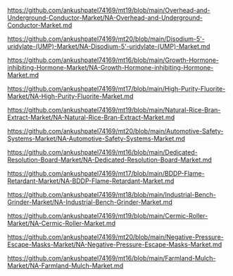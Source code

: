 <p><a href="https://github.com/ankushpatel74169/mt19/blob/main/Overhead-and-Underground-Conductor-Market/NA-Overhead-and-Underground-Conductor-Market.md">https://github.com/ankushpatel74169/mt19/blob/main/Overhead-and-Underground-Conductor-Market/NA-Overhead-and-Underground-Conductor-Market.md</a></p><p><a href="https://github.com/ankushpatel74169/mt20/blob/main/Disodium-5'-uridylate-(UMP)-Market/NA-Disodium-5'-uridylate-(UMP)-Market.md">https://github.com/ankushpatel74169/mt20/blob/main/Disodium-5'-uridylate-(UMP)-Market/NA-Disodium-5'-uridylate-(UMP)-Market.md</a></p><p><a href="https://github.com/ankushpatel74169/mt16/blob/main/Growth-Hormone-inhibiting-Hormone-Market/NA-Growth-Hormone-inhibiting-Hormone-Market.md">https://github.com/ankushpatel74169/mt16/blob/main/Growth-Hormone-inhibiting-Hormone-Market/NA-Growth-Hormone-inhibiting-Hormone-Market.md</a></p><p><a href="https://github.com/ankushpatel74169/mt17/blob/main/High-Purity-Fluorite-Market/NA-High-Purity-Fluorite-Market.md">https://github.com/ankushpatel74169/mt17/blob/main/High-Purity-Fluorite-Market/NA-High-Purity-Fluorite-Market.md</a></p><p><a href="https://github.com/ankushpatel74169/mt19/blob/main/Natural-Rice-Bran-Extract-Market/NA-Natural-Rice-Bran-Extract-Market.md">https://github.com/ankushpatel74169/mt19/blob/main/Natural-Rice-Bran-Extract-Market/NA-Natural-Rice-Bran-Extract-Market.md</a></p><p><a href="https://github.com/ankushpatel74169/mt20/blob/main/Automotive-Safety-Systems-Market/NA-Automotive-Safety-Systems-Market.md">https://github.com/ankushpatel74169/mt20/blob/main/Automotive-Safety-Systems-Market/NA-Automotive-Safety-Systems-Market.md</a></p><p><a href="https://github.com/ankushpatel74169/mt16/blob/main/Dedicated-Resolution-Board-Market/NA-Dedicated-Resolution-Board-Market.md">https://github.com/ankushpatel74169/mt16/blob/main/Dedicated-Resolution-Board-Market/NA-Dedicated-Resolution-Board-Market.md</a></p><p><a href="https://github.com/ankushpatel74169/mt17/blob/main/BDDP-Flame-Retardant-Market/NA-BDDP-Flame-Retardant-Market.md">https://github.com/ankushpatel74169/mt17/blob/main/BDDP-Flame-Retardant-Market/NA-BDDP-Flame-Retardant-Market.md</a></p><p><a href="https://github.com/ankushpatel74169/mt18/blob/main/Industrial-Bench-Grinder-Market/NA-Industrial-Bench-Grinder-Market.md">https://github.com/ankushpatel74169/mt18/blob/main/Industrial-Bench-Grinder-Market/NA-Industrial-Bench-Grinder-Market.md</a></p><p><a href="https://github.com/ankushpatel74169/mt19/blob/main/Cermic-Roller-Market/NA-Cermic-Roller-Market.md">https://github.com/ankushpatel74169/mt19/blob/main/Cermic-Roller-Market/NA-Cermic-Roller-Market.md</a></p><p><a href="https://github.com/ankushpatel74169/mt20/blob/main/Negative-Pressure-Escape-Masks-Market/NA-Negative-Pressure-Escape-Masks-Market.md">https://github.com/ankushpatel74169/mt20/blob/main/Negative-Pressure-Escape-Masks-Market/NA-Negative-Pressure-Escape-Masks-Market.md</a></p><p><a href="https://github.com/ankushpatel74169/mt16/blob/main/Farmland-Mulch-Market/NA-Farmland-Mulch-Market.md">https://github.com/ankushpatel74169/mt16/blob/main/Farmland-Mulch-Market/NA-Farmland-Mulch-Market.md</a></p>

